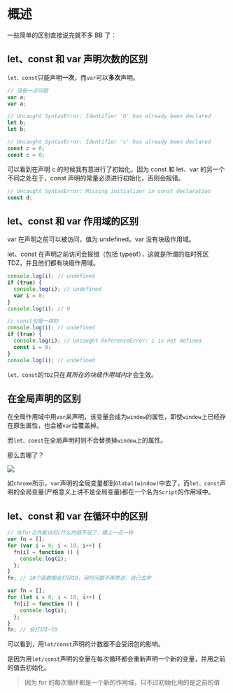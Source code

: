 # 概述

一些简单的区别直接说完就不多 BB 了：

## let、const 和 var 声明次数的区别

`let、const`只能声明**一次**，而`var`可以**多次**声明。

```javascript
// 没有一点问题
var a;
var a;

// Uncaught SyntaxError: Identifier 'b' has already been declared
let b;
let b;

// Uncaught SyntaxError: Identifier 'c' has already been declared
const c = 0;
const c = 0;
```

可以看到在声明 c 的时候我有意进行了初始化，因为 const 和 let、var 的另一个不同之处在于，const 声明的常量必须进行初始化，否则会报错。

```javascript
// Uncaught SyntaxError: Missing initializer in const declaration
const d;
```

## let、const 和 var 作用域的区别

var 在声明之前可以被访问，值为 undefined。var 没有块级作用域。

let、const 在声明之前访问会报错（包括 typeof），这就是所谓的临时死区 TDZ，并且他们都有块级作用域。

```javascript
console.log(i); // undefined
if (true) {
  console.log(i); // undefined
  var i = 0;
}
console.log(i); // 0

// const也是一样的
console.log(i); // undefined
if (true) {
  console.log(i); // Uncaught ReferenceError: i is not defined
  const i = 0;
}
console.log(i); // undefined
```

`let、const`的`TDZ`只在*其所在的块级作用域内*才会生效。

## 在全局声明的区别

在全局作用域中用`var`来声明，该变量会成为`window`的属性，即使`window`上已经存在原生属性，也会被`var`给覆盖掉。

而`let、const`在全局声明时则不会替换掉`window`上的属性。

那么去哪了？

![](https://user-gold-cdn.xitu.io/2018/11/28/1675884d28f3726f?w=233&h=215&f=png&s=8585)

如`chrome`所示，`var`声明的全局变量都到`Global(window)`中去了，而`let、const`声明的全局变量(严格意义上讲不是全局变量)都在一个名为`Script`的作用域中。

## let、const 和 var 在循环中的区别

```javascript
// 在for之外能访问i什么的就不说了，跟上一点一样
var fn = [];
for (var i = 0; i < 10; i++) {
  fn[i] = function () {
    console.log(i);
  };
}
fn; // 10个函数都会打印10，闭包问题不再赘述，自己去学

var fn = [];
for (let i = 0; i < 10; i++) {
  fn[i] = function () {
    console.log(i);
  };
}
fn; // 会打印1~10
```

可以看到，用`let/const`声明的计数器不会受闭包的影响。

是因为用`let/const`声明的变量在每次循环都会重新声明一个新的变量，并用之前的值去初始化。

> 因为 for 的每次循环都是一个新的作用域，只不过初始化用的是之前的值
